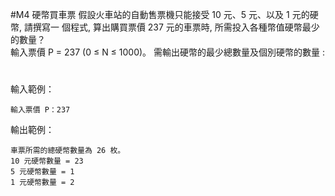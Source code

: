 #M4	硬幣買車票
假設火車站的自動售票機只能接受 10 元、5 元、以及 1 元的硬幣, 請撰寫一 個程式, 算出購買票價 237 元的車票時, 所需投入各種幣值硬幣最少的數量？<br>
輸入票價  P = 237	(0 ≤ N ≤ 1000)。 需輸出硬幣的最少總數量及個別硬幣的數量 : 
#
輸入範例： 
```
輸入票價 P：237
```
輸出範例： 
```
車票所需的總硬幣數量為 26 枚。
10 元硬幣數量 = 23
5 元硬幣數量 = 1
1 元硬幣數量 = 2
```
